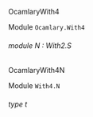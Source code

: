 OcamlaryWith4

 Module  `` Ocamlary.With4 `` 
<a id="module-N"></a>
###### module N : With2.S


OcamlaryWith4N

 Module  `` With4.N `` 
<a id="type-t"></a>
###### type t

